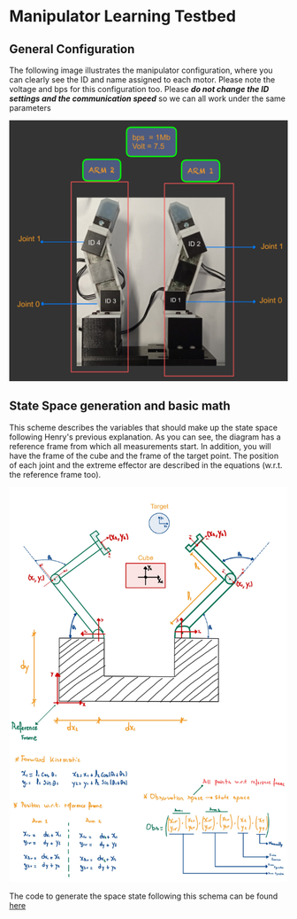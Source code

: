 # Manipulator Learning Testbed

## General Configuration

The following image illustrates the manipulator configuration, where you can clearly see the ID and name assigned to each motor. Please note the voltage and bps for this configuration too. Please ***do not change the ID settings and the communication speed*** so we can all work under the same parameters

![](https://github.com/UoA-CARES/manipulator_learning_testbed/blob/main/Images/configuration.jpg)


## State Space generation and basic math

This scheme describes the variables that should make up the state space following Henry's previous explanation. As you can see, the diagram has a reference frame from which all measurements start. In addition, you will have the frame of the cube and the frame of the target point. The position of each joint and the extreme effector are described in the equations (w.r.t. the reference frame too). 

![](https://github.com/UoA-CARES/manipulator_learning_testbed/blob/main/Images/general%20math-14.jpg)

The code to generate the space state following this schema can be found [here](https://github.com/UoA-CARES/manipulator_learning_testbed/blob/main/Code/state_space_generator.py)
